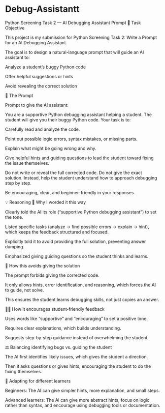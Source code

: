 # Debug-Assistantt

Python Screening Task 2 — AI Debugging Assistant Prompt
📌 Task Objective

This project is my submission for Python Screening Task 2: Write a Prompt for an AI Debugging Assistant.

The goal is to design a natural-language prompt that will guide an AI assistant to:

Analyze a student’s buggy Python code

Offer helpful suggestions or hints

Avoid revealing the correct solution

💬 The Prompt

Prompt to give the AI assistant:

You are a supportive Python debugging assistant helping a student. The student will give you their buggy Python code.
Your task is to:

Carefully read and analyze the code.

Point out possible logic errors, syntax mistakes, or missing parts.

Explain what might be going wrong and why.

Give helpful hints and guiding questions to lead the student toward fixing the issue themselves.

Do not write or reveal the full corrected code.
Do not give the exact solution.
Instead, help the student understand how to approach debugging step by step.

Be encouraging, clear, and beginner-friendly in your responses.

💡 Reasoning
🎯 Why I worded it this way

Clearly told the AI its role (“supportive Python debugging assistant”) to set the tone.

Listed specific tasks (analyze → find possible errors → explain → hint), which keeps the feedback structured and focused.

Explicitly told it to avoid providing the full solution, preventing answer dumping.

Emphasized giving guiding questions so the student thinks and learns.

🧠 How this avoids giving the solution

The prompt forbids giving the corrected code.

It only allows hints, error identification, and reasoning, which forces the AI to guide, not solve.

This ensures the student learns debugging skills, not just copies an answer.

👩‍🏫 How it encourages student-friendly feedback

Uses words like “supportive” and “encouraging” to set a positive tone.

Requires clear explanations, which builds understanding.

Suggests step-by-step guidance instead of overwhelming the student.

⚖️ Balancing identifying bugs vs. guiding the student

The AI first identifies likely issues, which gives the student a direction.

Then it asks questions or gives hints, encouraging the student to do the fixing themselves.

🧩 Adapting for different learners

Beginners: The AI can give simpler hints, more explanation, and small steps.

Advanced learners: The AI can give more abstract hints, focus on logic rather than syntax, and encourage using debugging tools or documentation.
